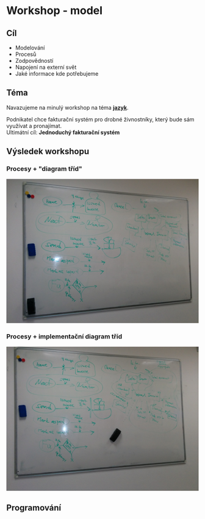 # Workshop - model

## Cíl

* Modelování
* Procesů
* Zodpovědností
* Napojení na externí svět
* Jaké informace kde potřebujeme

## Téma

Navazujeme na minulý workshop na téma **[jazyk](/2-language/workshop/workshop.md)**.

Podnikatel chce fakturační systém pro drobné živnostníky, který bude sám využívat a pronajímat.  
Ultimátní cíl: **Jednoduchý fakturační systém**

## Výsledek workshopu

### Procesy + "diagram tříd"
![procesy + abstraktní model](ostrava1.jpg)

### Procesy + implementační diagram tříd
![procesy + implementační model](ostrava2.jpg)

## Programování

